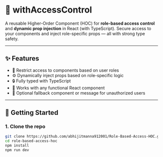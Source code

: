 # 🔐 withAccessControl

A reusable Higher-Order Component (HOC) for **role-based access control** and **dynamic prop injection** in React (with TypeScript). Secure access to your components and inject role-specific props — all with strong type safety.

---

## ✨ Features

- 🎯 Restrict access to components based on user roles
- ⚙️ Dynamically inject props based on role-specific logic
- 🔒 Fully typed with TypeScript
- 🧩 Works with any functional React component
- 💬 Optional fallback component or message for unauthorized users

---

## 🚀 Getting Started

### 1. Clone the repo

```bash
git clone https://github.com/abhijitmanna912001/Role-Based-Access-HOC.git
cd role-based-access-hoc
npm install
npm run dev
```
